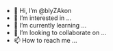 - 👋 Hi, I’m @blyZAkon
- 👀 I’m interested in ...
- 🌱 I’m currently learning ...
- 💞️ I’m looking to collaborate on ...
- 📫 How to reach me ...

<!---
blyZAkon/blyZAkon is a ✨ special ✨ repository because its `README.md` (this file) appears on your GitHub profile.
You can click the Preview link to take a look at your changes.
--->
